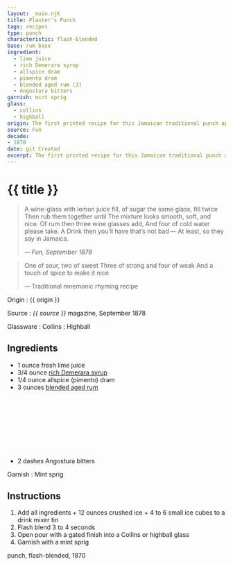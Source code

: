 ```yaml
---
layout: _main.njk
title: Planter's Punch
tags: recipes
type: punch
characteristic: flash-blended
base: rum base
ingredient:
  - lime juice
  - rich Demerara syrup
  - allspice dram
  - pimento dram
  - blended aged rum (3)
  - Angostura bitters
garnish: mint sprig
glass:
  - collins
  - highball
origin: The first printed recipe for this Jamaican traditional punch appeared in the London-based magazine <cite>Fun</cite>. However, the drink or class of drinks was probably invented in the late 18<sup>th</sup> or early 19<sup>th</sup> century.
source: Fun
decade:
- 1870
date: git Created
excerpt: The first printed recipe for this Jamaican traditional punch appeared in the London-based magazine Fun in 1870. However, the drink or class of drinks was probably invented in the late 18th or early 19th century.
---
```


<!-- markdownlint-disable MD025 -->
# {{ title }}
<!-- markdownlint-enable MD025 -->
<!-- markdownlint-disable MD028 -->
> A wine-glass with lemon juice fill, of sugar the same glass, fill twice
> Then rub them together until
> The mixture looks smooth, soft, and nice.
> Of rum then three wine glasses add,
> And four of cold water please take. A Drink then you’ll have that’s not bad&NoBreak;&thinsp;&NoBreak;—
> At least, so they say in Jamaica.
>
> —&NoBreak;&thinsp;&NoBreak;<cite>Fun<cite>, September 1878

> One of sour, two of sweet
> Three of strong and four of weak
> And a touch of spice to make it nice
>
> —&NoBreak;&thinsp;&NoBreak;Traditional mnemonic rhyming recipe
<!-- markdownlint-enable MD028 -->
Origin
  : {{ origin }}

Source
  : <span data-pagefind-filter="Source"><cite>{{ source }}</cite> magazine</span>, September 1878

Glassware
  : <span data-pagefind-filter="Glassware">Collins</span>
  : <span data-pagefind-filter="Glassware">Highball</span>

## Ingredients

* 1 ounce fresh lime juice
* 3/4 ounce [rich Demerara syrup](/mixes/2-1-simple-syrup)
* 1/4 ounce allspice (pimento) dram
* 3 ounces [blended aged rum](/rums/05-rum-blended-aged/)<icon-l space="1em" class="bigger" label="(3)"><span class="with-icon"><svg class="icon"><use href="/assets/images/icons/circle-3.svg#circle-3"></use></svg></span></icon-l>
* 2 dashes Angostura bitters

Garnish
  : <span data-pagefind-filter="Garnish">Mint sprig</span>

## Instructions

1. Add all ingredients + 12 ounces crushed ice + 4 to 6 small ice cubes to a drink mixer tin
2. Flash blend 3 to 4 seconds
3. Open pour with a gated finish into a Collins or highball glass
4. Garnish with a mint sprig

<div
  class="sr-only"
  data-cat[0]="Drink"
  data-type[0]="Punch"
  data-char[0]="Flash-blended"
  data-base[0]="Rum/Cane spirits"
  data-ingredient[0]="Lime juice"
  data-ingredient[1]="Rich Demerara syrup"
  data-ingredient[2]="Allspice dram"
  data-ingredient[3]="Pimento dram"
  data-ingredient[4]="Blended aged rum [3]"
  data-ingredient[5]="Angostura bitters"
  data-pantry[0]="Mint sprig"
  data-juice[0]="Lime juice"
  data-syrup[0]="Rich Demerara syrup"
  data-liquor[0]="Allspice dram"
  data-liquor[1]="Pimento dram"
  data-liquor[2]="Blended aged rum [3]"
  data-bitters[0]="Angostura bitters"
  data-origin[0]="Jamaica"
  data-origin[1]="Traditional"
  data-decade[0]="1870"
  data-pagefind-filter="
    Category[data-cat[0]],
    Type[data-type[0]],
    Characteristic[data-char[0]],
    Base[data-base[0]],
    Ingredient[data-ingredient[0]],
    Ingredient[data-ingredient[1]],
    Ingredient[data-ingredient[2]],
    Ingredient[data-ingredient[3]],
    Ingredient[data-ingredient[4]],
    Ingredient[data-ingredient[5]],
    Pantry[data-pantry[0]],
    Juice[data-juice[0]],
    Syrup[data-syrup[0]],
    Liquor[data-liquor[0]],
    Liquor[data-liquor[1]],
    Liquor[data-liquor[2]],
    Bitters[data-bitters[0]],
    Origin[data-origin[0]],
    Origin[data-origin[1]],
    Decade[data-decade[0]]
  "
>
</div>

<div class="keywords" aria-hidden>punch, flash-blended, 1870</div>
